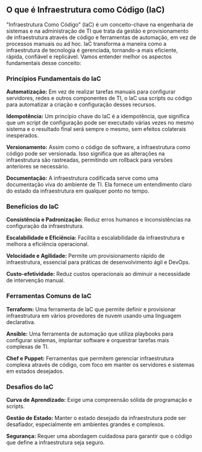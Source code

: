 ## O que é Infraestrutura como Código (IaC)

"Infraestrutura Como Código" (laC) é um conceito-chave na engenharia de sistemas e na administração de TI que trata da gestão e provisionamento de infraestrutura através de código e ferramentas de automação, em vez de processos manuais ou ad hoc. laC transforma a maneira como a infraestrutura de tecnologia é gerenciada, tornando-a mais eficiente, rápida, confiável e replicável. Vamos entender melhor os aspectos fundamentais desse conceito:

### Princípios Fundamentais do laC
**Automatização:** Em vez de realizar tarefas manuais para configurar servidores, redes e outros componentes de TI, o laC usa scripts ou código para automatizar a criação e configuração desses recursos.

**Idempotência:** Um princípio chave do laC é a idempotência, que significa que um script de configuração pode ser executado várias vezes no mesmo sistema e o resultado final será sempre o mesmo, sem efeitos colaterais inesperados.

**Versionamento:** Assim como o código de software, a infraestrutura como código pode ser versionada. Isso significa que as alterações na infraestrutura são rastreadas, permitindo um rollback para versões anteriores se necessário.

**Documentação:** A infraestrutura codificada serve como uma documentação viva do ambiente de TI. Ela fornece um entendimento claro do estado da infraestrutura em qualquer ponto no tempo.

### Benefícios do laC

**Consistência e Padronização:** Reduz erros humanos e inconsistências na configuração da infraestrutura.

**Escalabilidade e Eficiência:** Facilita a escalabilidade da infraestrutura e melhora a eficiência operacional.

**Velocidade e Agilidade:** Permite um provisionamento rápido de infraestrutura, essencial para práticas de desenvolvimento ágil e DevOps.

**Custo-efetividade:** Reduz custos operacionais ao diminuir a necessidade de intervenção manual.

### Ferramentas Comuns de laC

**Terraform:** Uma ferramenta de laC que permite definir e provisionar infraestrutura em vários provedores de nuvem usando uma linguagem declarativa.

**Ansible:** Uma ferramenta de automação que utiliza playbooks para configurar sistemas, implantar software e orquestrar tarefas mais complexas de TI.

**Chef e Puppet:** Ferramentas que permitem gerenciar infraestrutura complexa através de código, com foco em manter os servidores e sistemas em estados desejados.

### Desafios do laC

**Curva de Aprendizado:** Exige uma compreensão sólida de programação e scripts.

**Gestão de Estado:** Manter o estado desejado da infraestrutura pode ser desafiador, especialmente em ambientes grandes e complexos.

**Segurança:** Requer uma abordagem cuidadosa para garantir que o código que define a infraestrutura seja seguro.